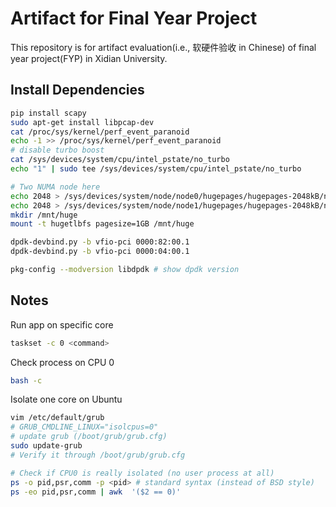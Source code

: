 # Artifact for Final Year Project

This repository is for artifact evaluation(i.e., 软硬件验收 in Chinese) of final year project(FYP) in Xidian University.

## Install Dependencies

```bash
pip install scapy
sudo apt-get install libpcap-dev
cat /proc/sys/kernel/perf_event_paranoid
echo -1 >> /proc/sys/kernel/perf_event_paranoid
# disable turbo boost
cat /sys/devices/system/cpu/intel_pstate/no_turbo
echo "1" | sudo tee /sys/devices/system/cpu/intel_pstate/no_turbo

# Two NUMA node here
echo 2048 > /sys/devices/system/node/node0/hugepages/hugepages-2048kB/nr_hugepages
echo 2048 > /sys/devices/system/node/node1/hugepages/hugepages-2048kB/nr_hugepages
mkdir /mnt/huge
mount -t hugetlbfs pagesize=1GB /mnt/huge
```

```bash
dpdk-devbind.py -b vfio-pci 0000:82:00.1
dpdk-devbind.py -b vfio-pci 0000:04:00.1
```
```bash
pkg-config --modversion libdpdk # show dpdk version
```

## Notes

Run app on specific core

```bash
taskset -c 0 <command>
```

Check process on CPU 0

```bash
bash -c 
```

Isolate one core on Ubuntu

```bash
vim /etc/default/grub
# GRUB_CMDLINE_LINUX="isolcpus=0"
# update grub (/boot/grub/grub.cfg)
sudo update-grub
# Verify it through /boot/grub/grub.cfg

# Check if CPU0 is really isolated (no user process at all)
ps -o pid,psr,comm -p <pid> # standard syntax (instead of BSD style)
ps -eo pid,psr,comm | awk  '($2 == 0)'
```

